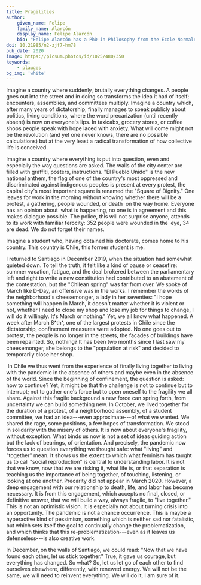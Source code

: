```yaml
---
title: Fragilities
author:
    given_name: Felipe
    family_name: Alarcón
    display_name: Felipe Alarcón
    bio: "Felipe Alarcón has a PhD in Philosophy from the École Normale Supérieure. His research studies the relationship between philosophy and literature in French contemporary thought. He has translated books by Jean-Luc Nancy, Serge Margel, Jean-Christophe Bailly, Michaël Fœssel and others into Spanish."
doi: 10.21985/n2-zjf7-hm78
pub_date: 2020
image: https://picsum.photos/id/1025/480/350
keywords:
    - plauges
bg_img: 'white'
---
```


Imagine a country where suddenly, brutally everything changes. A people goes out into the street and in doing so transforms the idea it had of itself; encounters, assemblies, and committees multiply. Imagine a country which, after many years of dictatorship, finally manages to speak publicly about politics, living conditions, where the word precarization (until recently absent) is now on everyone's lips. In taxicabs, grocery stores, or coffee shops people speak with hope laced with anxiety. What will come might not be the revolution (and yet one never knows, there are no possible calculations) but at the very least a radical transformation of how collective life is conceived. 

Imagine a country where everything is put into question, even and especially the way questions are asked. The walls of the city center are filled with graffiti, posters, instructions. "El Pueblo Unido" is the new national anthem, the flag of one of the country's most oppressed and discriminated against indigenous peoples is present at every protest, the capital city's most important square is renamed the "Square of Dignity." One leaves for work in the morning without knowing whether there will be a protest, a gathering, people wounded, or death  on the way home. Everyone has an opinion about  what is happening, no one is in agreement and this makes dialogue possible. The police, this will not surprise anyone, attends to its work with familiar ferocity: 352 people were wounded in the  eye, 34 are dead. We do not forget their names. 

Imagine a student who, having obtained his doctorate, comes home to his country. This country is Chile, this former student is me. 

I returned to Santiago in December 2019, when the situation had somewhat quieted down. To tell the truth, it felt like a kind of pause or ceasefire: summer vacation, fatigue, and the deal brokered between the parliamentary left and right to write a new constitution had contributed to an abatement of the contestation, but the "Chilean spring" was far from over. We spoke of March like D-Day, an offensive was in the works. I remember the words of the neighborhood's cheesemonger, a lady in her seventies: "I hope something will happen in March, it doesn't matter whether it is violent or not, whether I need to close my shop and lose my job for things to change, I will do it willingly. It's March or nothing." Yet, we all know what happened. A week after March 8^th^, one of the largest protests in Chile since the dictatorship, confinement measures were adopted. No one goes out to protest, the people is no longer in the streets, the facades of buildings have been repainted. So, nothing? It has been two months since I last saw my cheesemonger, she belongs to the "population at risk" and decided to temporarily close her shop.

 In Chile we thus went from the experience of finally living together to living with the pandemic in the absence of others and maybe even in the absence of the world. Since the beginning of confinement, the question is asked: how to continue? Yet, it might be that the challenge is not to continue but to interrupt; not to gather one's force but to open oneself to the fragility we all share. Against this fragile background a new force can spring forth, from uncertainty we can build something new. In October, we lived together for the duration of a protest, of a neighborhood assembly, of a student committee, we had an idea---even approximate---of what we wanted. We shared the rage, some positions, a few hopes of transformation. We stood in solidarity with the misery of others. It is now about everyone's fragility, without exception. What binds us now is not a set of ideas guiding action but the lack of bearings, of orientation. And precisely, the pandemic now forces us to question everything we thought safe: what "living" and "together" mean. It shows us the extent to which what feminism has taught us to call "social reproduction" is central to understanding labor. It is not that we know, now that we are risking it, what life is, or that separation is teaching us the importance of being together, of touching, listening, or looking at one another. Precarity did not appear in March 2020. However, a deep engagement with our relationship to death, life, and labor has become necessary. It is from this engagement, which accepts no final, closed, or definitive answer, that we will build a way, always fragile, to "live together." This is not an optimistic vision. It is especially not about turning crisis into an opportunity. The pandemic is not a chance occurrence. This is maybe a hyperactive kind of pessimism, something which is neither sad nor fatalistic, but which sets itself the goal to continually change the problematization, and which thinks that this re-problematization---even as it leaves us defenseless---is also creative work.

In December, on the walls of Santiago, we could read: "Now that we have found each other, let us stick together." True, it gave us courage, but everything has changed. So what? So, let us let go of each other to find ourselves elsewhere, differently, with renewed energy. We will not be the same, we will need to reinvent everything. We will do it, I am sure of it.   
